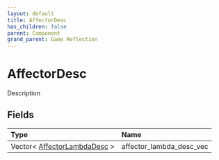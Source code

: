 ```yaml
---
layout: default
title: AffectorDesc
has_children: false
parent: Component
grand_parent: Game Reflection
---
```

# AffectorDesc
Description 

## Fields

| Type | Name |
|:-------------|:--------------|
| Vector< [AffectorLambdaDesc](/docs/game-reflection/components/affector_lambda_desc) > | affector_lambda_desc_vec |

